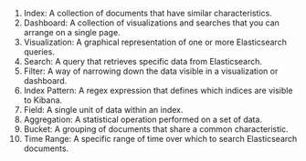 1. Index: A collection of documents that have similar characteristics.
2. Dashboard: A collection of visualizations and searches that you can arrange on a single page.
3. Visualization: A graphical representation of one or more Elasticsearch queries.
4. Search: A query that retrieves specific data from Elasticsearch.
5. Filter: A way of narrowing down the data visible in a visualization or dashboard.
6. Index Pattern: A regex expression that defines which indices are visible to Kibana.
7. Field: A single unit of data within an index.
8. Aggregation: A statistical operation performed on a set of data.
9. Bucket: A grouping of documents that share a common characteristic.
10. Time Range: A specific range of time over which to search Elasticsearch documents.
